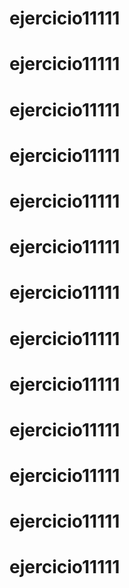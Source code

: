 # ejercicio11111
# ejercicio11111
# ejercicio11111
# ejercicio11111
# ejercicio11111
# ejercicio11111
# ejercicio11111
# ejercicio11111
# ejercicio11111
# ejercicio11111
# ejercicio11111
# ejercicio11111
# ejercicio11111